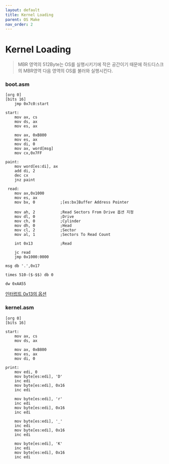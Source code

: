 ```yaml
---
layout: default
title: Kernel Loading
parent: OS Make
nav_order: 2
---
```


# Kernel Loading

> MBR 영역의 512Byte는 OS를 실행시키기에 작은 공간이기 때문에 하드디스크의 MBR영역 다음 영역의 OS를 불러와 실행시킨다.


### boot.asm

```assembly
[org 0]
[bits 16]
    jmp 0x7c0:start

start:
    mov ax, cs
    mov ds, ax
    mov es, ax
    
    mov ax, 0xB800
    mov es, ax
    mov di, 0
    mov ax, word[msg]
    mov cx,0x7FF

paint:
    mov word[es:di], ax
    add di, 2
    dec cx
    jnz paint

 read:
    mov ax,0x1000
    mov es, ax
    mov bx, 0           ;[es:bx]Buffer Address Pointer

    mov ah, 2           ;Read Sectors From Drive 옵션 지정
    mov dl, 0           ;Drive
    mov ch, 0           ;Cylinder
    mov dh, 0           ;Head
    mov cl, 2           ;Sector
    mov al, 1           ;Sectors To Read Count

    int 0x13            ;Read

    jc read
    jmp 0x1000:0000

msg db '.',0x17

times 510-($-$$) db 0

dw 0xAA55
```

[인터럽트 0x13의 옵션](https://en.wikipedia.org/wiki/INT_13H#INT_13h_AH=02h:_Read_Sectors_From_Drive)

### kernel.asm

```assembly
[org 0]
[bits 16]

start:
    mov ax, cs
    mov ds, ax

    mov ax, 0xB800
    mov es, ax
    mov di, 0

print:
    mov edi, 0
    mov byte[es:edi], 'D'
    inc edi
    mov byte[es:edi], 0x16
    inc edi
    
    mov byte[es:edi], 'r'
    inc edi
    mov byte[es:edi], 0x16
    inc edi
    
    mov byte[es:edi], '_'
    inc edi
    mov byte[es:edi], 0x16
    inc edi
    
    mov byte[es:edi], 'K'
    inc edi
    mov byte[es:edi], 0x16
    inc edi
```